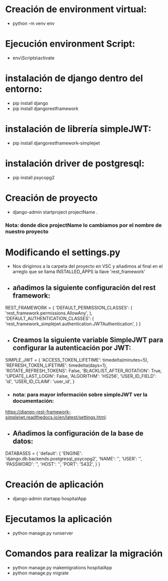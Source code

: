# Creación de environment virtual:
* python -m venv env

# Ejecución environment Script:
* env\Scripts\activate

# instalación de django dentro del entorno:
* pip install django
* pip install djangorestframework

# instalación de librería simpleJWT:
* pip install djangorestframework-simplejwt

# instalación driver de postgresql:
* pip install psycopg2

# Creación de proyecto
* django-admin startproject projectName .
### Nota: donde dice projectName lo cambiamos por el nombre de nuestro proyecto

# Modificando el settings.py
* Nos dirigimos a la carpeta del proyecto en VSC y añadimos al final en el arreglo que se llama INSTALLED_APPS la llave 'rest_framework'
* ## añadimos la siguiente configuración del rest framework:
REST_FRAMEWORK = {
    'DEFAULT_PERMISSION_CLASSES': (
    'rest_framework.permissions.AllowAny',
    ),
    'DEFAULT_AUTHENTICATION_CLASSES': (
    'rest_framework_simplejwt.authentication.JWTAuthentication',
    )
}

* ## Creamos la siguiente variable SimpleJWT para configurar la autenticación por JWT:
SIMPLE_JWT = {
    'ACCESS_TOKEN_LIFETIME': timedelta(minutes=5),
    'REFRESH_TOKEN_LIFETIME': timedelta(days=1),
    'ROTATE_REFRESH_TOKENS': False,
    'BLACKLIST_AFTER_ROTATION': True,
    'UPDATE_LAST_LOGIN': False,
    'ALGORITHM': 'HS256',
    'USER_ID_FIELD': 'id',
    'USER_ID_CLAIM': 'user_id',
} 
* ### nota: para mayor información sobre simpleJWT ver la documentación:
https://django-rest-framework-simplejwt.readthedocs.io/en/latest/settings.html.

* ## Añadimos la configuración de la base de datos:
DATABASES = {
    'default': {
    'ENGINE': 'django.db.backends.postgresql_psycopg2',
    'NAME': '',
    'USER': '',
    'PASSWORD': '',
    'HOST': '',
    'PORT': '5432',
    }
}
# Creación de aplicación
* django-admin startapp hospitalApp

# Ejecutamos la aplicación
* python manage.py runserver

# Comandos para realizar la migración
* python manage.py makemigrations hospitalApp
* python manage.py migrate 